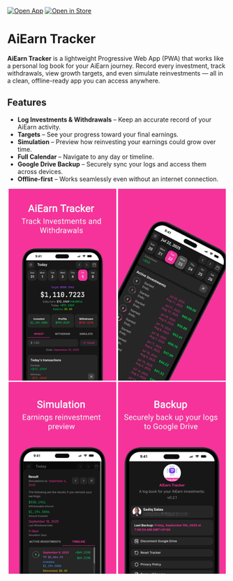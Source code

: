 [![Open App](https://img.shields.io/badge/Open%20App-grey?style=for-the-badge&logo=googlechrome&logoColor=f6339a)](https://ai-earn.pwabucket.com) [![Open in Store](https://img.shields.io/badge/Open-in%20Store-9c27b0?style=for-the-badge&logo=pwa&logoColor=white)](https://pwabucket.com/apps/pwa-ai-earn)

# AiEarn Tracker  

**AiEarn Tracker** is a lightweight Progressive Web App (PWA) that works like a personal log book for your AiEarn journey. Record every investment, track withdrawals, view growth targets, and even simulate reinvestments — all in a clean, offline-ready app you can access anywhere.  

## Features  

- **Log Investments & Withdrawals** – Keep an accurate record of your AiEarn activity.  
- **Targets** – See your progress toward your final earnings.  
- **Simulation** – Preview how reinvesting your earnings could grow over time.  
- **Full Calendar** – Navigate to any day or timeline.  
- **Google Drive Backup** – Securely sync your logs and access them across devices.  
- **Offline-first** – Works seamlessly even without an internet connection.  

<p align="center">
  <img src="/public/screenshot-mobile-1.jpg" width="49%" />
  <img src="/public/screenshot-mobile-2.jpg" width="49%" />
  <img src="/public/screenshot-mobile-3.jpg" width="49%" />
  <img src="/public/screenshot-mobile-4.jpg" width="49%" />
</p>  
